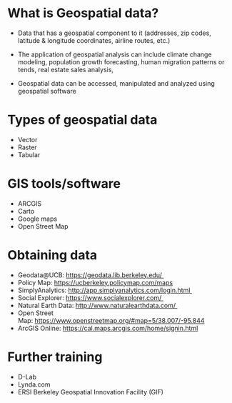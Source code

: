 # What is Geospatial data?

 - Data that has a geospatial component to it (addresses, zip codes, latitude & longitude coordinates, airline routes, etc.)
  
 - The application of geospatial analysis can include climate change modeling, population growth forecasting, human migration patterns or tends, real estate sales analysis, 
  
  - Geospatial data can be accessed, manipulated and analyzed using geospatial software
  
# Types of geospatial data
  - Vector
  - Raster
  - Tabular
  
# GIS tools/software
  - ARCGIS
  - Carto
  - Google maps
  - Open Street Map
  
# Obtaining data
- Geodata@UCB: https://geodata.lib.berkeley.edu/ 
- Policy Map: https://ucberkeley.policymap.com/maps  
- SimplyAnalytics: http://app.simplyanalytics.com/login.html 
- Social Explorer: https://www.socialexplorer.com/ 
- Natural Earth Data: http://www.naturalearthdata.com/ 
- Open Street Map: https://www.openstreetmap.org/#map=5/38.007/-95.844
- ArcGIS Online: https://cal.maps.arcgis.com/home/signin.html
  
# Further training
  - D-Lab
  - Lynda.com
  - ERSI
   Berkeley Geospatial Innovation Facility (GIF)
